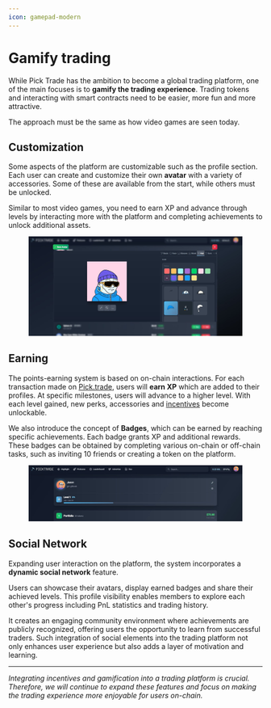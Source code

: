 ```yaml
---
icon: gamepad-modern
---
```


# Gamify trading

While Pick Trade has the ambition to become a global trading platform, one of the main focuses is to **gamify the trading experience**. Trading tokens and interacting with smart contracts need to be easier, more fun and more attractive.

The approach must be the same as how video games are seen today.

## Customization

Some aspects of the platform are customizable such as the profile section. Each user can create and customize their own **avatar** with a variety of accessories. Some of these are available from the start, while others must be unlocked.

Similar to most video games, you need to earn XP and advance through levels by interacting more with the platform and completing achievements to unlock additional assets.

<figure><img src="../.gitbook/assets/Customize your avatar.JPG" alt=""><figcaption></figcaption></figure>

## Earning

The points-earning system is based on on-chain interactions. For each transaction made on [Pick.trade](https://pick.trade/), users will **earn XP** which are added to their profiles. At specific milestones, users will advance to a higher level. With each level gained, new perks, accessories and [incentives](../the-token/incentives.md) become unlockable.

We also introduce the concept of **Badges**, which can be earned by reaching specific achievements. Each badge grants XP and additional rewards. These badges can be obtained by completing various on-chain or off-chain tasks, such as inviting 10 friends or creating a token on the platform.

<figure><img src="../.gitbook/assets/Capture.JPG" alt=""><figcaption></figcaption></figure>

## Social Network

Expanding user interaction on the platform, the system incorporates a **dynamic social network** feature.

Users can showcase their avatars, display earned badges and share their achieved levels. This profile visibility enables members to explore each other's progress including PnL statistics and trading history.

It creates an engaging community environment where achievements are publicly recognized, offering users the opportunity to learn from successful traders. Such integration of social elements into the trading platform not only enhances user experience but also adds a layer of motivation and learning.

***

_Integrating incentives and gamification into a trading platform is crucial. Therefore, we will continue to expand these features and focus on making the trading experience more enjoyable for users on-chain._
